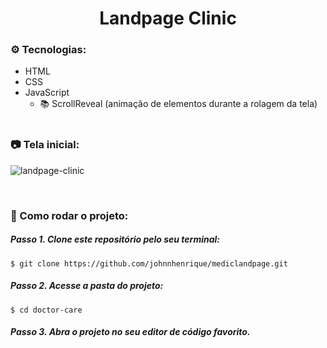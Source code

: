 <h1 align="center">Landpage Clinic</h1>



### ⚙️ Tecnologias:
- HTML
- CSS
- JavaScript
    - 📚 ScrollReveal (animação de elementos durante a rolagem da tela)
<br /> <br />

### 📷 Tela inicial:
![landpage-clinic]()

<br />

### 📂 Como rodar o projeto:

##### Passo 1. Clone este repositório pelo seu terminal:
```
$ git clone https://github.com/johnnhenrique/mediclandpage.git
```
##### Passo 2. Acesse a pasta do projeto:
```
$ cd doctor-care
```
##### Passo 3. Abra o projeto no seu editor de código favorito.
